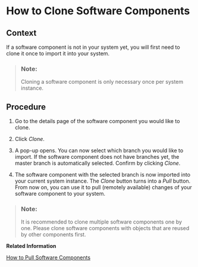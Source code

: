 <!-- loio18564c54f529496ba420d4c83545a2ce -->

# How to Clone Software Components



<a name="loio18564c54f529496ba420d4c83545a2ce__section_q4w_4fj_1mb"/>

## Context

If a software component is not in your system yet, you will first need to clone it once to import it into your system.

> ### Note:  
> Cloning a software component is only necessary once per system instance.



<a name="loio18564c54f529496ba420d4c83545a2ce__section_kkv_vfj_1mb"/>

## Procedure

1.  Go to the details page of the software component you would like to clone.

2.  Click *Clone*.

3.  A pop-up opens. You can now select which branch you would like to import. If the software component does not have branches yet, the master branch is automatically selected. Confirm by clicking *Clone*.

4.  The software component with the selected branch is now imported into your current system instance. The *Clone* button turns into a *Pull* button. From now on, you can use it to pull \(remotely available\) changes of your software component to your system.


> ### Note:  
> It is recommended to clone multiple software components one by one. Please clone software components with objects that are reused by other components first.

**Related Information**  


[How to Pull Software Components](how-to-pull-software-components-90b9b9d.md "")

